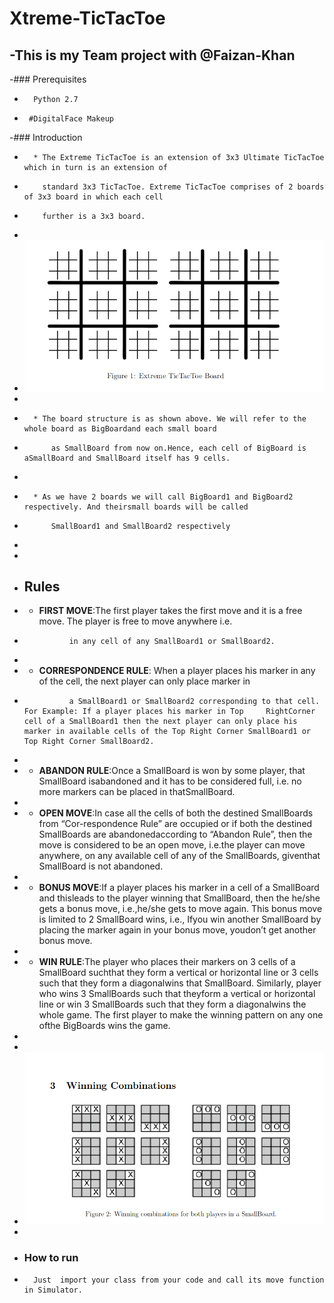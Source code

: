 # Xtreme-TicTacToe
-This is my Team project with @Faizan-Khan
-
-### Prerequisites
-       Python 2.7
+      #DigitalFace Makeup 
        
-### Introduction
-       * The Extreme TicTacToe is an extension of 3x3 Ultimate TicTacToe which in turn is an extension of
-         standard 3x3 TicTacToe. Extreme TicTacToe comprises of 2 boards of 3x3 board in which each cell
-         further is a 3x3 board.
-
-   ![alt text](./images/board.png)
-  
-       * The board structure is as shown above. We will refer to the whole board as BigBoardand each small board
-           as SmallBoard from now on.Hence, each cell of BigBoard is aSmallBoard and SmallBoard itself has 9 cells.
-
-       * As we have 2 boards we will call BigBoard1 and BigBoard2 respectively. And theirsmall boards will be called
-           SmallBoard1 and SmallBoard2 respectively
-
-  
-  ## Rules
-   * **FIRST MOVE**:The first player takes the first move and it is a free move. The player is free to move anywhere i.e.
-               in any cell of any SmallBoard1 or SmallBoard2.
-               
-   * **CORRESPONDENCE RULE**: When a player places his marker in any of the cell, the next player can only place marker in 
-               a SmallBoard1 or SmallBoard2 corresponding to that cell. For Example: If a player places his marker in Top     RightCorner cell of a SmallBoard1 then the next player can only place his marker in available cells of the Top Right Corner SmallBoard1 or Top Right Corner SmallBoard2.
-               
-   * **ABANDON RULE**:Once a SmallBoard is won by some player, that SmallBoard isabandoned and it has to be considered full, i.e. no more markers can be placed in thatSmallBoard.
-               
-   * **OPEN MOVE**:In case all the cells of both the destined SmallBoards from “Cor-respondence Rule” are occupied or if both the destined SmallBoards are abandonedaccording to “Abandon Rule”, then the move is considered to be an open move, i.e.the player can move anywhere, on any available cell of any of the SmallBoards, giventhat SmallBoard is not abandoned.
-   
-   * **BONUS MOVE**:If a player places his marker in a cell of a SmallBoard and thisleads to the player winning that          SmallBoard, then the he/she gets a bonus move, i.e.,he/she gets to move again. This bonus move is limited to 2 SmallBoard wins, i.e., Ifyou win another SmallBoard by placing the marker again in your bonus move, youdon’t get another bonus move.
-   
-   *  **WIN RULE**:The player who places their markers on 3 cells of a SmallBoard suchthat they form a vertical or horizontal line or 3 cells such that they form a diagonalwins that SmallBoard. Similarly, player who wins 3 SmallBoards such that theyform a vertical or horizontal line or win 3 SmallBoards such that they form a diagonalwins the whole game. The first player to make the winning pattern on any one ofthe BigBoards wins the game.
-        
-   
-   ![alt text](./images/winning_combs.png)
-   
-   ### How to run
-       Just  import your class from your code and call its move function in Simulator.
